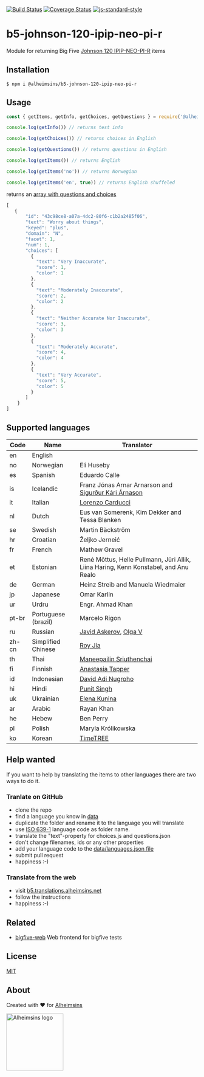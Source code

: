 [![Build Status](https://travis-ci.org/Alheimsins/b5-johnson-120-ipip-neo-pi-r.svg?branch=master)](https://travis-ci.org/Alheimsins/b5-johnson-120-ipip-neo-pi-r)
[![Coverage Status](https://coveralls.io/repos/Alheimsins/b5-johnson-120-ipip-neo-pi-r/badge.svg?branch=master&service=github)](https://coveralls.io/github/Alheimsins/b5-johnson-120-ipip-neo-pi-r?branch=master)
[![js-standard-style](https://img.shields.io/badge/code%20style-standard-brightgreen.svg?style=flat)](https://github.com/feross/standard)

# b5-johnson-120-ipip-neo-pi-r

Module for returning Big Five [Johnson 120 IPIP-NEO-PI-R](http://ipip.ori.org/30FacetNEO-PI-RItems.htm) items

## Installation

```
$ npm i @alheimsins/b5-johnson-120-ipip-neo-pi-r
```

## Usage

```JavaScript
const { getItems, getInfo, getChoices, getQuestions } = require('@alheimsins/b5-johnson-120-ipip-neo-pi-r')

console.log(getInfo()) // returns test info

console.log(getChoices()) // returns choices in English

console.log(getQuestions()) // returns questions in English

console.log(getItems()) // returns English

console.log(getItems('no')) // returns Norwegian

console.log(getItems('en', true)) // returns English shuffeled
```

returns an [array with questions and choices](examples/items-en.json)

```JavaScript
[
   {
       "id": "43c98ce8-a07a-4dc2-80f6-c1b2a2485f06",
       "text": "Worry about things",
       "keyed": "plus",
       "domain": "N",
       "facet": 1,
       "num": 1,
       "choices": [
         {
           "text": "Very Inaccurate",
           "score": 1,
           "color": 1
         },
         {
           "text": "Moderately Inaccurate",
           "score": 2,
           "color": 2
         },
         {
           "text": "Neither Accurate Nor Inaccurate",
           "score": 3,
           "color": 3
         },
         {
           "text": "Moderately Accurate",
           "score": 4,
           "color": 4
         },
         {
           "text": "Very Accurate",
           "score": 5,
           "color": 5
         }
       ]
    }
]
```

## Supported languages

| Code | Name      | Translator |
| ---- | --------- | ---------- |
| en   | English   |            |
| no   | Norwegian | Eli Huseby |
| es   | Spanish   | Eduardo Calle |
| is   | Icelandic | Franz Jónas Arnar Arnarson and [Sigurður Kári Árnason](https://github.com/sigurdurkari) |
| it   | Italian   | [Lorenzo Carducci](https://github.com/riourbana) |
| nl   | Dutch     | Eus van Somerenk, Kim Dekker and Tessa Blanken |
| se   | Swedish   | Martin Bäckström |
| hr   | Croatian  | Željko Jerneić |
| fr   | French    | Mathew Gravel |
| et   | Estonian  | René Mõttus, Helle Pullmann, Jüri Allik, Liina Haring, Kenn Konstabel, and Anu Realo |
| de   | German    | Heinz Streib and Manuela Wiedmaier |
| jp   | Japanese  | Omar Karlin |
| ur   | Urdru     | Engr. Ahmad Khan |
| pt-br| Portuguese (brazil) | Marcelo Rigon |
| ru   | Russian   | [Javid Askerov](https://github.com/askeroff), [Olga V](https://github.com/berrybell) |
| zh-cn| Simplified Chinese | [Roy Jia](https://github.com/RoyJia) |
| th   | Thai      | [Maneepailin Sriuthenchai](https://github.com/linsuri) |
| fi   | Finnish   | [Anastasia Tapper](https://github.com/ankkukku) |
| id   | Indonesian| [David Adi Nugroho](https://github.com/lakuapik) |
| hi   | Hindi     | [Punit Singh](https://github.com/thepunitsingh) |
| uk   | Ukrainian | [Elena Kunina](https://github.com/Menolas) |
| ar   | Arabic    | Rayan Khan |
| he   | Hebew     | Ben Perry |
| pl   | Polish    | Maryla Królikowska |
| ko   | Korean    | [TimeTREE](https://github.com/TimeTREE98) |


## Help wanted

If you want to help by translating the items to other languages there are two ways to do it.

### Tranlate on GitHub
- clone the repo
- find a language you know in [data](data)
- duplicate the folder and rename it to the language you will translate
- use [ISO 639-1](https://en.wikipedia.org/wiki/List_of_ISO_639-1_codes) language code as folder name.
- translate the "text"-property for choices.js and questions.json
- don't change filenames, ids or any other properties
- add your language code to the [data/languages.json file](data/languages.json)
- submit pull request
- happiness :-)

### Translate from the web
- visit [b5.translations.alheimsins.net](https://b5.translations.alheimsins.net/b5-johnson-120-ipip-neo-pi-r)
- follow the instructions
- happiness :-)

## Related

- [bigfive-web](https://github.com/rubynor/bigfive-web) Web frontend for bigfive tests

## License

[MIT](LICENSE)

## About

Created with ❤ for [Alheimsins](https://alheimsins.net)

<img src="https://image.ibb.co/dPH08G/logo_black.png" alt="Alheimsins logo" height="150px" width="150px" />
